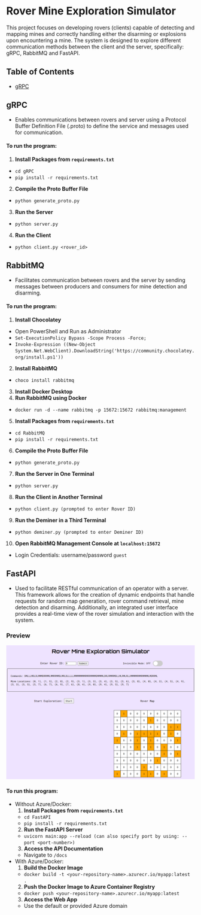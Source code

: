 # Rover Mine Exploration Simulator

This project focuses on developing rovers (clients) capable of detecting and mapping mines and correctly handling either the disarming or explosions upon encountering a mine. The system is designed to explore different communication methods between the client and the server, specifically: gRPC, RabbitMQ and FastAPI. 

## Table of Contents 
- [gRPC](#gRPC)

## gRPC
- Enables communications between rovers and server using a Protocol Buffer Definition File (.proto) to define the service and messages used for communication. 

#### To run the program:
1. **Install Packages from `requirements.txt`**
  - `cd gRPC`
  - `pip install -r requirements.txt`

2. **Compile the Proto Buffer File**
  - `python generate_proto.py`

3. **Run the Server**
  - `python server.py`

4. **Run the Client**
  - `python client.py <rover_id>`

## RabbitMQ 
- Facilitates communication between rovers and the server by sending messages between producers and consumers for mine detection and disarming. 

#### To run the program:
1. **Install Chocolatey**
  - Open PowerShell and Run as Administrator 
  - `Set-ExecutionPolicy Bypass -Scope Process -Force;`
  - `Invoke-Expression ((New-Object System.Net.WebClient).DownloadString('https://community.chocolatey.org/install.ps1'))`
2. **Install RabbitMQ**
  - `choco install rabbitmq`
3. **Install Docker Desktop**
4. **Run RabbitMQ using Docker**
  - `docker run -d --name rabbitmq -p 15672:15672 rabbitmq:management`
5. **Install Packages from `requirements.txt`**
  - `cd RabbitMQ`
  - `pip install -r requirements.txt`
6. **Compile the Proto Buffer File**
  - `python generate_proto.py`
7. **Run the Server in One Terminal**
  - `python server.py`
8. **Run the Client in Another Terminal**
  - `python client.py (prompted to enter Rover ID)`
9. **Run the Deminer in a Third Terminal**
  - `python deminer.py (prompted to enter Deminer ID)`
10. **Open RabbitMQ Management Console at `localhost:15672`**
  - Login Credentials: username/password `guest` 

## FastAPI 
- Used to facilitate RESTful communication of an operator with a server. This framework allows for the creation of dynamic endpoints that handle requests for random map generation, rover command retrieval, mine detection and disarming. Additionally, an integrated user interface provides a real-time view of the rover simulation and interaction with the system. 

### Preview
![preview1](image.png)

#### To run this program: 
- Without Azure/Docker: 
  1. **Install Packages from `requirements.txt`**
    - `cd FastAPI`
    - `pip install -r requirements.txt`
  2. **Run the FastAPI Server**
    - `uvicorn main:app --reload (can also specify port by using: --port <port-number>)`
  3. **Access the API Documentation**
    - Navigate to `/docs`
- With Azure/Docker:
  1. **Build the Docker Image** 
    - `docker build -t <your-repository-name>.azurecr.io/myapp:latest .`
  2. **Push the Docker Image to Azure Container Registry**
    -  `docker push <your-repository-name>.azurecr.io/myapp:latest`
  3. **Access the Web App**
    - Use the default or provided Azure domain